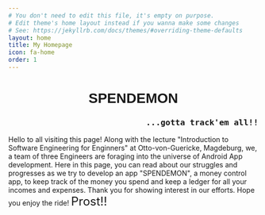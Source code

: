 ```yaml
---
# You don't need to edit this file, it's empty on purpose.
# Edit theme's home layout instead if you wanna make some changes
# See: https://jekyllrb.com/docs/themes/#overriding-theme-defaults
layout: home
title: My Homepage
icon: fa-home
order: 1
---
```

<h1 align="center" style="font-family: sans-serif">SPENDEMON</h1>
<font>
  <h3 align="right" style="font-family: Monospace">...gotta track'em all!!</h3>
  Hello to all visiting this page! Along with the lecture "Introduction to Software Engineering for Enginners" at Otto-von-Guericke, Magdeburg, we, a team of three Engineers are foraging into the universe of Android App development. Here in this page, you can read about our struggles and progresses as we try to develop an app "SPENDEMON", a money control app, to keep track of the money you spend and keep a ledger for all your incomes and expenses. Thank you for showing interest in our efforts. Hope you enjoy the ride! <font size="5">Prost!!</font>
